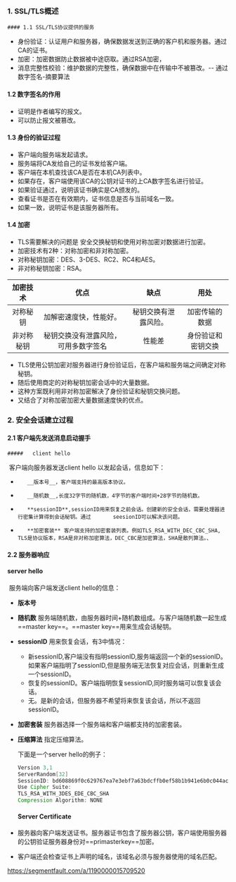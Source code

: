 ### 1.  SSL/TLS概述

	#### 1.1 SSL/TLS协议提供的服务

* 身份验证：认证用户和服务器，确保数据发送到正确的客户机和服务器。通过CA的证书。
* 加密：加密数据防止数据被中途窃取。通过RSA加密，
* 消息完整性校验：维护数据的完整性，确保数据中在传输中不被篡改。-- 通过数字签名-摘要算法

#### 1.2 数字签名的作用

* 证明是作者编写的报文。
* 可以防止报文被篡改。

#### 1.3 身份的验证过程

* 客户端向服务端发起请求。
* 服务端将CA发给自己的证书发给客户端。
* 客户端在本机查找该CA是否在本机CA列表中。
* 如果存在，客户端使用该CA的公钥对证书的上CA数字签名进行验证。
* 如果验证通过，说明该证书确实是CA颁发的。
* 查看证书是否在有效期内，证书信息是否与当前域名一致。
* 如果一致，说明证书是该服务器所有。

#### 1.4 加密

* TLS需要解决的问题是 安全交换秘钥和使用对称加密对数据进行加密。
* 加密技术有2种：对称加密和非对称加密。
* 对称秘钥加密：DES、3-DES、RC2、RC4和AES。
* 非对称秘钥加密：RSA。

|  加密技术  |                 优点                 |         缺点         |        用处        |
| :--------: | :----------------------------------: | :------------------: | :----------------: |
|  对称秘钥  |        加解密速度快，性能好。        | 秘钥交换有泄露风险。 |   加密传输的数据   |
| 非对称秘钥 | 秘钥交换没有泄露风险，可用多数字签名 |        性能差        | 身份验证和密钥交换 |

* TLS使用公钥加密对服务器进行身份验证后，在客户端和服务端之间确定对称秘钥。
* 随后使用商定的对称秘钥加密会话中的大量数据。
* 这种方案既利用非对称加密解决了身份验证和秘钥交换问题。
* 又结合了对称加密加密大量数据速度快的优点。

### 2. 安全会话建立过程

#### 2.1 客户端先发送消息启动握手

	##### 	client hello

​	客户端向服务器发送client hello 以发起会话，信息如下：

 *        __版本号__，客户端支持的最高版本协议。
 *        __随机数__,长度32字节的随机数，4字节的客户端时间+28字节的随机数。
 *        **sessionID**,sessionID用来恢复之前会话。创建新的安全会话，需要处理器进行密集计算得到会话秘钥。通过       seesionID可以解决该问题。
 *        **加密套装** 客户端支持的加密套装列表。例如TLS_RSA_WITH_DEC_CBC_SHA, TLS是协议版本，RSA是非对称加密算法，DEC_CBC是加密算法，SHA是散列算法。、

#### 2.2 服务器响应

####       server hello

​	服务端向客户端发送client hello的信息：

* **版本号**

* **随机数** 服务端随机数，由服务器时间+随机数组成。与客户端随机数一起生成==master key==。==master key==用来生成会话秘钥。

* **sessionID** 用来恢复会话，有3中情况：

  * 新sessionID,客户端没有指明sessionID,服务端返回一个新的sessionID。如果客户端指明了sessionID,但是服务端无法恢复对应会话，则重新生成一个sessionID。
  * 恢复的sessionID。客户端指明恢复sessionID,同时服务端可以恢复该会话。
  * 无。是新的会话，但服务器不希望将来恢复该会话，所以不返回sessionID。

* **加密套装** 服务器选择一个服务端和客户端都支持的加密套装。

* **压缩算法** 指定压缩算法。

  下面是一个server hello的例子：

  ```java
  Version 3,1
  ServerRandom[32]
  SessionID: bd608869f0c629767ea7e3ebf7a63bdcffb0ef58b1b941e6b0c044acb6820a77
  Use Cipher Suite:
  TLS_RSA_WITH_3DES_EDE_CBC_SHA
  Compression Algorithm: NONE
  ```

  

  ####  Server Certificate

* 服务器向客户端发送证书。服务器证书包含了服务器公钥，客户端使用服务器的公钥验证服务器身份对==primasterkey==加密。

* 客户端还会检查证书上声明的域名，该域名必须与服务器使用的域名匹配。



https://segmentfault.com/a/1190000015709520







